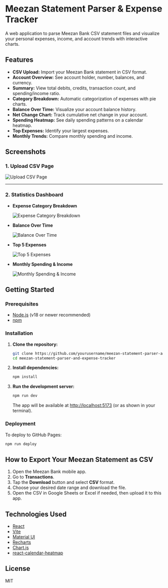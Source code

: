# Meezan Statement Parser & Expense Tracker

A web application to parse Meezan Bank CSV statement files and visualize your personal expenses, income, and account trends with interactive charts.

## Features

- **CSV Upload:** Import your Meezan Bank statement in CSV format.
- **Account Overview:** See account holder, number, balances, and currency.
- **Summary:** View total debits, credits, transaction count, and spending/income ratio.
- **Category Breakdown:** Automatic categorization of expenses with pie charts.
- **Balance Over Time:** Visualize your account balance history.
- **Net Change Chart:** Track cumulative net change in your account.
- **Spending Heatmap:** See daily spending patterns on a calendar heatmap.
- **Top Expenses:** Identify your largest expenses.
- **Monthly Trends:** Compare monthly spending and income.

## Screenshots

### 1. Upload CSV Page

![Upload CSV Page](https://github.com/user-attachments/assets/fe33f2c2-af9f-4154-b50c-f101805c6b9a)

---

### 2. Statistics Dashboard

- **Expense Category Breakdown**

  ![Expense Category Breakdown](https://github.com/user-attachments/assets/87b8f8b2-612e-4506-8dcc-6a592d637920)

- **Balance Over Time**

  ![Balance Over Time](https://github.com/user-attachments/assets/c027eca7-3a5f-4e0a-b381-47c2b0b190bb)

- **Top 5 Expenses**

  ![Top 5 Expenses](https://github.com/user-attachments/assets/f0c9e7f6-3a45-4f2f-98df-93fa79e0b6ee)

- **Monthly Spending & Income**

  ![Monthly Spending & Income](https://github.com/user-attachments/assets/5f9ffd8e-7b63-4551-a0f8-0311854be1f1)


## Getting Started

### Prerequisites

- [Node.js](https://nodejs.org/) (v18 or newer recommended)
- [npm](https://www.npmjs.com/)

### Installation

1. **Clone the repository:**

   ```sh
   git clone https://github.com/yourusername/meezan-statement-parser-and-expense-tracker.git
   cd meezan-statement-parser-and-expense-tracker
   ```

2. **Install dependencies:**

   ```sh
   npm install
   ```

3. **Run the development server:**
   ```sh
   npm run dev
   ```
   The app will be available at [http://localhost:5173](http://localhost:5173) (or as shown in your terminal).

### Deployment

To deploy to GitHub Pages:

```sh
npm run deploy
```

## How to Export Your Meezan Statement as CSV

1. Open the Meezan Bank mobile app.
2. Go to **Transactions**.
3. Tap the **Download** button and select **CSV** format.
4. Choose your desired date range and download the file.
5. Open the CSV in Google Sheets or Excel if needed, then upload it to this app.

## Technologies Used

- [React](https://react.dev/)
- [Vite](https://vitejs.dev/)
- [Material UI](https://mui.com/)
- [Recharts](https://recharts.org/)
- [Chart.js](https://www.chartjs.org/)
- [react-calendar-heatmap](https://github.com/patientslikeme/react-calendar-heatmap)

## License

MIT
